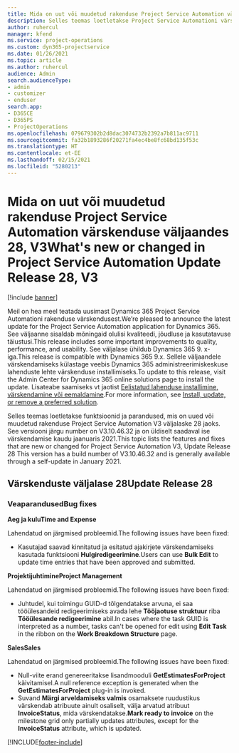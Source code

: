 ```yaml
---
title: Mida on uut või muudetud rakenduse Project Service Automation värskenduse väljaandes 28, V3
description: Selles teemas loetletakse Project Service Automationi värskenduse väljalaske 28, V3 saadaolevaid funktsioone ja parandusi.
author: ruhercul
manager: kfend
ms.service: project-operations
ms.custom: dyn365-projectservice
ms.date: 01/26/2021
ms.topic: article
ms.author: ruhercul
audience: Admin
search.audienceType:
- admin
- customizer
- enduser
search.app:
- D365CE
- D365PS
- ProjectOperations
ms.openlocfilehash: 079679302b2d8dac3074732b2392a7b811ac9711
ms.sourcegitcommit: fa32b1893286f20271fa4ec4be8fc68bd135f53c
ms.translationtype: HT
ms.contentlocale: et-EE
ms.lasthandoff: 02/15/2021
ms.locfileid: "5280213"
---
```

# <a name="whats-new-or-changed-in-project-service-automation-update-release-28-v3"></a><span data-ttu-id="d0f92-103">Mida on uut või muudetud rakenduse Project Service Automation värskenduse väljaandes 28, V3</span><span class="sxs-lookup"><span data-stu-id="d0f92-103">What's new or changed in Project Service Automation Update Release 28, V3</span></span>

[!include [banner](../includes/psa-now-project-operations.md)]

<span data-ttu-id="d0f92-104">Meil on hea meel teatada uusimast Dynamics 365 Project Service Automationi rakenduse värskendusest.</span><span class="sxs-lookup"><span data-stu-id="d0f92-104">We’re pleased to announce the latest update for the Project Service Automation application for Dynamics 365.</span></span> <span data-ttu-id="d0f92-105">See väljaanne sisaldab mõningaid olulisi kvaliteedi, jõudluse ja kasutatavuse täiustusi.</span><span class="sxs-lookup"><span data-stu-id="d0f92-105">This release includes some important improvements to quality, performance, and usability.</span></span> <span data-ttu-id="d0f92-106">See väljalase ühildub Dynamics 365 9. x-iga.</span><span class="sxs-lookup"><span data-stu-id="d0f92-106">This release is compatible with Dynamics 365 9.x.</span></span> <span data-ttu-id="d0f92-107">Sellele väljaandele värskendamiseks külastage veebis Dynamics 365 administreerimiskeskuse lahenduste lehte värskenduse installimiseks.</span><span class="sxs-lookup"><span data-stu-id="d0f92-107">To update to this release, visit the Admin Center for Dynamics 365 online solutions page to install the update.</span></span> <span data-ttu-id="d0f92-108">Lisateabe saamiseks vt jaotist [Eelistatud lahenduse installimine, värskendamine või eemaldamine](https://docs.microsoft.com/power-platform/admin/install-remove-preferred-solution).</span><span class="sxs-lookup"><span data-stu-id="d0f92-108">For more information, see [Install, update, or remove a preferred solution](https://docs.microsoft.com/power-platform/admin/install-remove-preferred-solution).</span></span>

<span data-ttu-id="d0f92-109">Selles teemas loetletakse funktsioonid ja parandused, mis on uued või muudetud rakenduse Project Service Automation V3 väljalaske 28 jaoks. See versiooni järgu number on V3.10.46.32 ja on üldiselt saadaval ise värskendamise kaudu jaanuaris 2021.</span><span class="sxs-lookup"><span data-stu-id="d0f92-109">This topic lists the features and fixes that are new or changed for Project Service Automation V3, Update Release 28 This version has a build number of V3.10.46.32 and is generally available through a self-update in January 2021.</span></span>

## <a name="update-release-28"></a><span data-ttu-id="d0f92-110">Värskenduste väljalase 28</span><span class="sxs-lookup"><span data-stu-id="d0f92-110">Update Release 28</span></span>

### <a name="bug-fixes"></a><span data-ttu-id="d0f92-111">Veaparandused</span><span class="sxs-lookup"><span data-stu-id="d0f92-111">Bug fixes</span></span>

<span data-ttu-id="d0f92-112">**Aeg ja kulu**</span><span class="sxs-lookup"><span data-stu-id="d0f92-112">**Time and Expense**</span></span>

<span data-ttu-id="d0f92-113">Lahendatud on järgmised probleemid.</span><span class="sxs-lookup"><span data-stu-id="d0f92-113">The following issues have been fixed:</span></span>

- <span data-ttu-id="d0f92-114">Kasutajad saavad kinnitatud ja esitatud ajakirjete värskendamiseks kasutada funktsiooni **Hulgiredigeerimine**.</span><span class="sxs-lookup"><span data-stu-id="d0f92-114">Users can use **Bulk Edit** to update time entries that have been approved and submitted.</span></span>

<span data-ttu-id="d0f92-115">**Projektijuhtimine**</span><span class="sxs-lookup"><span data-stu-id="d0f92-115">**Project Management**</span></span>

<span data-ttu-id="d0f92-116">Lahendatud on järgmised probleemid.</span><span class="sxs-lookup"><span data-stu-id="d0f92-116">The following issues have been fixed:</span></span>

- <span data-ttu-id="d0f92-117">Juhtudel, kui toimingu GUID-d tõlgendatakse arvuna, ei saa tööülesandeid redigeerimiseks avada lehe **Tööjaotuse struktuur** riba **Tööülesande redigeerimine** abil.</span><span class="sxs-lookup"><span data-stu-id="d0f92-117">In cases where the task GUID is interpreted as a number, tasks can't be opened for edit using **Edit Task** in the ribbon on the **Work Breakdown Structure** page.</span></span>

<span data-ttu-id="d0f92-118">**Sales**</span><span class="sxs-lookup"><span data-stu-id="d0f92-118">**Sales**</span></span>

<span data-ttu-id="d0f92-119">Lahendatud on järgmised probleemid.</span><span class="sxs-lookup"><span data-stu-id="d0f92-119">The following issues have been fixed:</span></span>

- <span data-ttu-id="d0f92-120">Null-viite erand genereeritakse lisandmooduli **GetEstimatesForProject** käivitamisel.</span><span class="sxs-lookup"><span data-stu-id="d0f92-120">A null reference exception is generated when the **GetEstimatesForProject** plug-in is invoked.</span></span>
- <span data-ttu-id="d0f92-121">Suvand **Märgi arveldamiseks valmis** osamaksete ruudustikus värskendab atribuute ainult osaliselt, välja arvatud atribuut **InvoiceStatus**, mida värskendatakse.</span><span class="sxs-lookup"><span data-stu-id="d0f92-121">**Mark ready to invoice** on the milestone grid only partially updates attributes, except for the **InvoiceStatus** attribute, which is updated.</span></span>



[!INCLUDE[footer-include](../includes/footer-banner.md)]